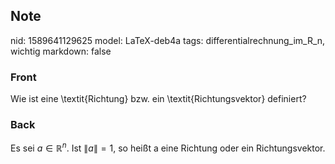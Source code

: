 ## Note
nid: 1589641129625
model: LaTeX-deb4a
tags: differentialrechnung_im_R_n, wichtig
markdown: false

### Front
Wie ist eine \textit{Richtung} bzw. ein \textit{Richtungsvektor} definiert?

### Back
Es sei $a \in \mathbb{R}^{n} .$ Ist $\|a\|=1,$ so heißt a eine Richtung oder ein Richtungsvektor.
